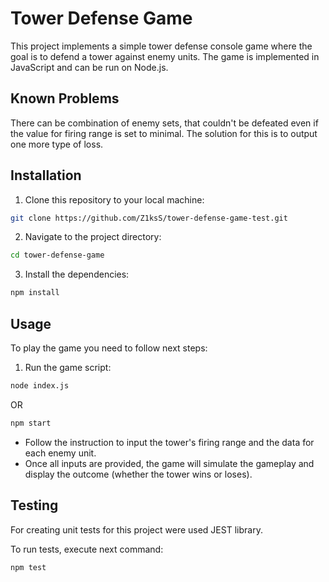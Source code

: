 # Tower Defense Game

This project implements a simple tower defense console game where the goal is to defend a tower against enemy units. The game is implemented in JavaScript and can be run on Node.js.

## Known Problems

There can be combination of enemy sets, that couldn't be defeated even if the value for firing range is set to minimal. The solution for this is to output one more type of loss.

## Installation

1. Clone this repository to your local machine:

```bash
git clone https://github.com/Z1ksS/tower-defense-game-test.git
```

2. Navigate to the project directory:

```bash 
cd tower-defense-game
```

3. Install the dependencies:

```bash
npm install
```

## Usage

To play the game you need to follow next steps:

1. Run the game script:

```bash
node index.js
```

OR

```bash
npm start
```

- Follow the instruction to input the tower's firing range and the data for each enemy unit.
- Once all inputs are provided, the game will simulate the gameplay and display the outcome (whether the tower wins or loses).

## Testing

For creating unit tests for this project were used JEST library.

To run tests, execute next command:

```bash
npm test
```